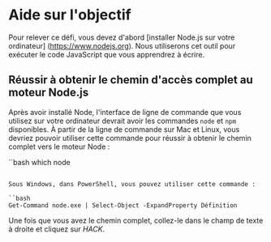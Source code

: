 # Aide sur l'objectif

Pour relever ce défi, vous devez d'abord [installer Node.js sur votre ordinateur] (https://www.nodejs.org). Nous utiliserons cet outil pour exécuter le code JavaScript que vous apprendrez à écrire.

## Réussir à obtenir le chemin d'accès complet au moteur Node.js

Après avoir installé Node, l'interface de ligne de commande que vous utilisez sur votre ordinateur devrait avoir les commandes `node` et `npm` disponibles. À partir de la ligne de commande sur Mac et Linux, vous devriez pouvoir utiliser cette commande pour réussir à obtenir le chemin complet vers le moteur Node :

``bash
which node
```

Sous Windows, dans PowerShell, vous pouvez utiliser cette commande :

``bash
Get-Command node.exe | Select-Object -ExpandProperty Définition
```

Une fois que vous avez le chemin complet, collez-le dans le champ de texte à droite et cliquez sur *HACK*.